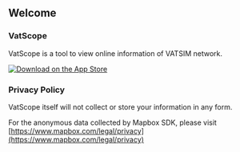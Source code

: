 ## Welcome

### VatScope

VatScope is a tool to view online information of VATSIM network.

[![Download on the App Store](https://developer.apple.com/app-store/marketing/guidelines/images/badge-download-on-the-app-store.svg)](https://itunes.apple.com/app/vatscope/id1303293807)

### Privacy Policy

VatScope itself will not collect or store your information in any form.

For the anonymous data collected by Mapbox SDK, please visit [https://www.mapbox.com/legal/privacy](https://www.mapbox.com/legal/privacy)

